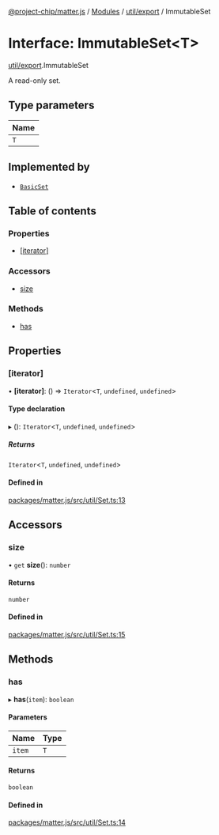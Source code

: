 [@project-chip/matter.js](../README.md) / [Modules](../modules.md) / [util/export](../modules/util_export.md) / ImmutableSet

# Interface: ImmutableSet\<T\>

[util/export](../modules/util_export.md).ImmutableSet

A read-only set.

## Type parameters

| Name |
| :------ |
| `T` |

## Implemented by

- [`BasicSet`](../classes/util_export.BasicSet.md)

## Table of contents

### Properties

- [[iterator]](util_export.ImmutableSet.md#[iterator])

### Accessors

- [size](util_export.ImmutableSet.md#size)

### Methods

- [has](util_export.ImmutableSet.md#has)

## Properties

### [iterator]

• **[iterator]**: () => `Iterator`\<`T`, `undefined`, `undefined`\>

#### Type declaration

▸ (): `Iterator`\<`T`, `undefined`, `undefined`\>

##### Returns

`Iterator`\<`T`, `undefined`, `undefined`\>

#### Defined in

[packages/matter.js/src/util/Set.ts:13](https://github.com/project-chip/matter.js/blob/6d3b6a5d957d88a9231d6ecab4bb41f8133112be/packages/matter.js/src/util/Set.ts#L13)

## Accessors

### size

• `get` **size**(): `number`

#### Returns

`number`

#### Defined in

[packages/matter.js/src/util/Set.ts:15](https://github.com/project-chip/matter.js/blob/6d3b6a5d957d88a9231d6ecab4bb41f8133112be/packages/matter.js/src/util/Set.ts#L15)

## Methods

### has

▸ **has**(`item`): `boolean`

#### Parameters

| Name | Type |
| :------ | :------ |
| `item` | `T` |

#### Returns

`boolean`

#### Defined in

[packages/matter.js/src/util/Set.ts:14](https://github.com/project-chip/matter.js/blob/6d3b6a5d957d88a9231d6ecab4bb41f8133112be/packages/matter.js/src/util/Set.ts#L14)
